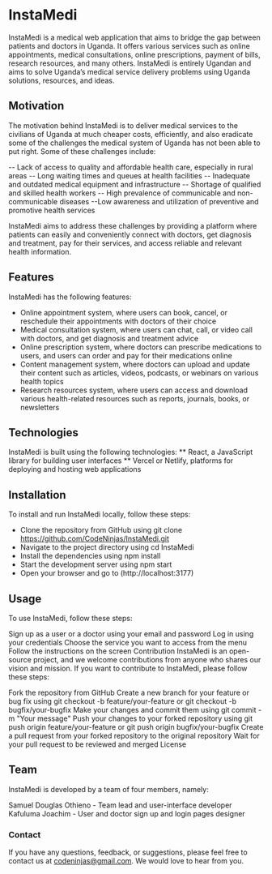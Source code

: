 # InstaMedi
InstaMedi is a medical web application that aims to bridge the gap between patients and doctors in Uganda. It offers various services such as online appointments, medical consultations, online prescriptions, payment of bills, research resources, and many others. InstaMedi is entirely Ugandan and aims to solve Uganda’s medical service delivery problems using Uganda solutions, resources, and ideas.

## Motivation
The motivation behind InstaMedi is to deliver medical services to the civilians of Uganda at much cheaper costs, efficiently, and also eradicate some of the challenges the medical system of Uganda has not been able to put right. Some of these challenges include:

-- Lack of access to quality and affordable health care, especially in rural areas
-- Long waiting times and queues at health facilities
-- Inadequate and outdated medical equipment and infrastructure
-- Shortage of qualified and skilled health workers
-- High prevalence of communicable and non-communicable diseases
--Low awareness and utilization of preventive and promotive health services

InstaMedi aims to address these challenges by providing a platform where patients can easily and conveniently connect with doctors, get diagnosis and treatment, pay for their services, and access reliable and relevant health information.

## Features
InstaMedi has the following features:
- Online appointment system, where users can book, cancel, or reschedule their appointments with doctors of their choice
- Medical consultation system, where users can chat, call, or video call with doctors, and get diagnosis and treatment advice
- Online prescription system, where doctors can prescribe medications to users, and users can order and pay for their medications online
- Content management system, where doctors can upload and update their content such as articles, videos, podcasts, or webinars on various health topics
- Research resources system, where users can access and download various health-related resources such as reports, journals, books, or newsletters


## Technologies
InstaMedi is built using the following technologies:
** React, a JavaScript library for building user interfaces
** Vercel or Netlify, platforms for deploying and hosting web applications

## Installation
To install and run InstaMedi locally, follow these steps:
- Clone the repository from GitHub using git clone https://github.com/CodeNinjas/InstaMedi.git
- Navigate to the project directory using cd InstaMedi
- Install the dependencies using npm install
- Start the development server using npm start
- Open your browser and go to (http://localhost:3177)

## Usage
To use InstaMedi, follow these steps:

Sign up as a user or a doctor using your email and password
Log in using your credentials
Choose the service you want to access from the menu
Follow the instructions on the screen
Contribution
InstaMedi is an open-source project, and we welcome contributions from anyone who shares our vision and mission. If you want to contribute to InstaMedi, please follow these steps:

Fork the repository from GitHub
Create a new branch for your feature or bug fix using git checkout -b feature/your-feature or git checkout -b bugfix/your-bugfix
Make your changes and commit them using git commit -m "Your message"
Push your changes to your forked repository using git push origin feature/your-feature or git push origin bugfix/your-bugfix
Create a pull request from your forked repository to the original repository
Wait for your pull request to be reviewed and merged
License

## Team
InstaMedi is developed by a team of four members, namely:

Samuel Douglas Othieno - Team lead and user-interface developer
Kafuluma Joachim - User and doctor sign up and login pages designer

### Contact
If you have any questions, feedback, or suggestions, please feel free to contact us at codeninjas@gmail.com. We would love to hear from you.
